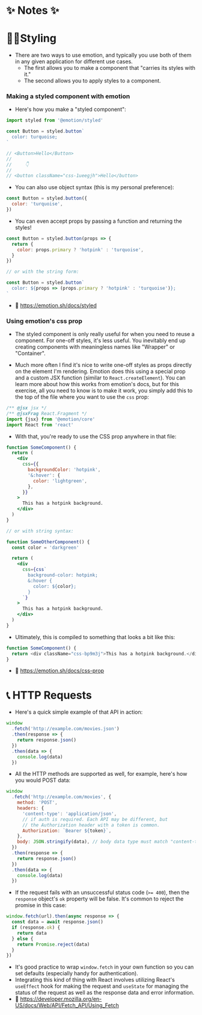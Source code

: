 # ✨ Notes ✨

# 👩‍🎤Styling


- There are two ways to use emotion, and typically you use both of them in any
given application for different use cases. 
  - The first allows you to make a component that "carries its styles with it." 
  - The second allows you to apply styles to a component.

### Making a styled component with emotion

- Here's how you make a "styled component":

```javascript
import styled from '@emotion/styled'

const Button = styled.button`
  color: turquoise;
`

// <Button>Hello</Button>
//
//     👇
//
// <button className="css-1ueegjh">Hello</button>
```


- You can also use object syntax (this is my personal preference):

```javascript
const Button = styled.button({
  color: 'turquoise',
})
```

- You can even accept props by passing a function and returning the styles!

```javascript
const Button = styled.button(props => {
  return {
    color: props.primary ? 'hotpink' : 'turquoise',
  }
})

// or with the string form:

const Button = styled.button`
  color: ${props => (props.primary ? 'hotpink' : 'turquoise')};
`
```

- 📜 https://emotion.sh/docs/styled

### Using emotion's css prop

- The styled component is only really useful for when you need to reuse a
component. For one-off styles, it's less useful. You inevitably end up creating
components with meaningless names like "Wrapper" or "Container".

- Much more often I find it's nice to write one-off styles as props directly on
the element I'm rendering. Emotion does this using a special prop and a custom
JSX function (similar to `React.createElement`). You can learn more about how
this works from emotion's docs, but for this exercise, all you need to know is
to make it work, you simply add this to the top of the file where you want to
use the `css` prop:

```javascript
/** @jsx jsx */
/** @jsxFrag React.Fragment */
import {jsx} from '@emotion/core'
import React from 'react'
```

- With that, you're ready to use the CSS prop anywhere in that file:

```jsx
function SomeComponent() {
  return (
    <div
      css={{
        backgroundColor: 'hotpink',
        '&:hover': {
          color: 'lightgreen',
        },
      }}
    >
      This has a hotpink background.
    </div>
  )
}

// or with string syntax:

function SomeOtherComponent() {
  const color = 'darkgreen'

  return (
    <div
      css={css`
        background-color: hotpink;
        &:hover {
          color: ${color};
        }
      `}
    >
      This has a hotpink background.
    </div>
  )
}
```

- Ultimately, this is compiled to something that looks a bit like this:

```javascript
function SomeComponent() {
  return <div className="css-bp9m3j">This has a hotpink background.</div>
}
```


- 📜 https://emotion.sh/docs/css-prop

# 📞 HTTP Requests

- Here's a quick simple example of that API in action:

```javascript
window
  .fetch('http://example.com/movies.json')
  .then(response => {
    return response.json()
  })
  .then(data => {
    console.log(data)
  })
```

- All the HTTP methods are supported as well, for example, here's how you would POST data:

```javascript
window
  .fetch('http://example.com/movies', {
    method: 'POST',
    headers: {
      'content-type': 'application/json',
      // if auth is required. Each API may be different, but
      // the Authorization header with a token is common.
      Authorization: `Bearer ${token}`,
    },
    body: JSON.stringify(data), // body data type must match "content-type" header
  })
  .then(response => {
    return response.json()
  })
  .then(data => {
    console.log(data)
  })
```

- If the request fails with an unsuccessful status code (`>= 400`), then the
`response` object's `ok` property will be false. It's common to reject the
promise in this case:

```javascript
window.fetch(url).then(async response => {
  const data = await response.json()
  if (response.ok) {
    return data
  } else {
    return Promise.reject(data)
  }
})
```

- It's good practice to wrap `window.fetch` in your own function so you can set
defaults (especially handy for authentication). 
- Integrating this kind of thing with React involves utilizing React's `useEffect`
hook for making the request and `useState` for managing the status of the
request as well as the response data and error information.
- 📜 https://developer.mozilla.org/en-US/docs/Web/API/Fetch_API/Using_Fetch
